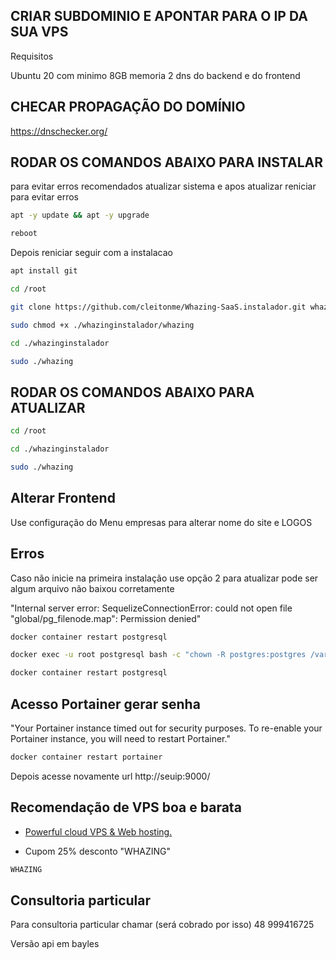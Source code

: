 ## CRIAR SUBDOMINIO E APONTAR PARA O IP DA SUA VPS

Requisitos

Ubuntu 20 com minimo 8GB memoria
2 dns do backend e do frontend


## CHECAR PROPAGAÇÃO DO DOMÍNIO

https://dnschecker.org/

## RODAR OS COMANDOS ABAIXO PARA INSTALAR

para evitar erros recomendados atualizar sistema e apos atualizar reniciar para evitar erros

```bash
apt -y update && apt -y upgrade
```
```bash
reboot
```
 
Depois reniciar seguir com a instalacao

```bash
apt install git
```
```bash
cd /root
```
```bash
git clone https://github.com/cleitonme/Whazing-SaaS.instalador.git whazinginstalador
```
```bash
sudo chmod +x ./whazinginstalador/whazing
```
```bash
cd ./whazinginstalador
```
```bash
sudo ./whazing
```

## RODAR OS COMANDOS ABAIXO PARA ATUALIZAR

```bash
cd /root
```
```bash
cd ./whazinginstalador
```
```bash
sudo ./whazing
```

## Alterar Frontend

Use configuração do Menu empresas para alterar nome do site e LOGOS 

## Erros

Caso não inicie na primeira instalação use opção 2 para atualizar pode ser algum arquivo não baixou corretamente

"Internal server error: SequelizeConnectionError: could not open file \"global/pg_filenode.map\": Permission denied"

```bash
docker container restart postgresql
```
```bash
docker exec -u root postgresql bash -c "chown -R postgres:postgres /var/lib/postgresql/data"
```
```bash
docker container restart postgresql
```

## Acesso Portainer gerar senha
"Your Portainer instance timed out for security purposes. To re-enable your Portainer instance, you will need to restart Portainer."

```bash
docker container restart portainer
```

Depois acesse novamente url http://seuip:9000/

## Recomendação de VPS boa e barata

-  [Powerful cloud VPS & Web hosting.](https://control.peramix.com/?affid=58)

- Cupom 25% desconto "WHAZING"

```bash
WHAZING
```

## Consultoria particular

Para consultoria particular chamar (será cobrado por isso) 48 999416725 

Versão api em bayles